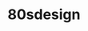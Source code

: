 ---
title: 80sdesign
crosslinks:
- outrun
- 80sCommercials
- 80s
- vaporwaveinspiration
- 90sdesign
---